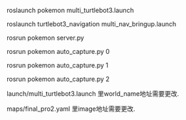 roslaunch pokemon multi_turtlebot3.launch

roslaunch turtlebot3_navigation multi_nav_bringup.launch

rosrun pokemon server.py

rosrun pokemon auto_capture.py 0

rosrun pokemon auto_capture.py 1

rosrun pokemon auto_capture.py 2


launch/multi_turtlebot3.launch 里world_name地址需要更改.

maps/final_pro2.yaml 里image地址需要更改.

